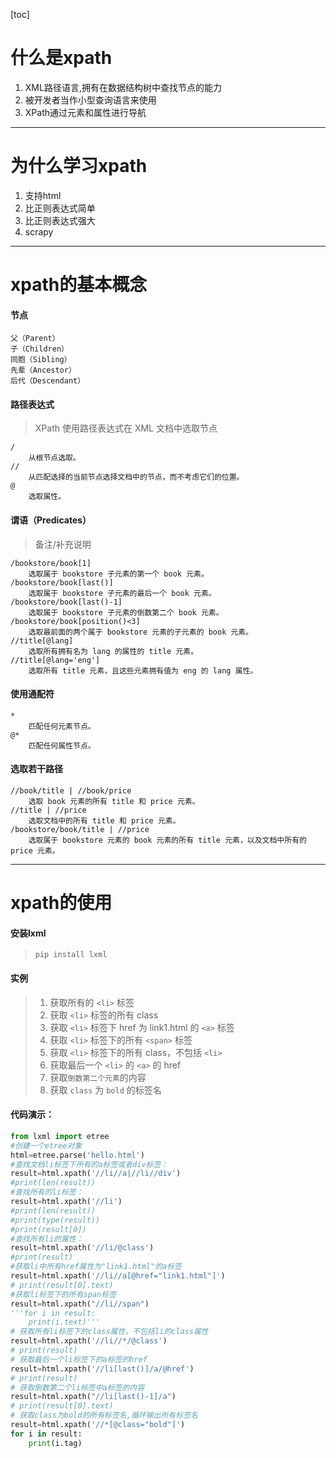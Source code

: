 [toc]
# 什么是xpath
1. XML路径语言,拥有在数据结构树中查找节点的能力
1. 被开发者当作小型查询语言来使用
1. XPath通过元素和属性进行导航
 
---   
# 为什么学习xpath
1. 支持html
1. 比正则表达式简单
1. 比正则表达式强大
1. scrapy
 
---   
# xpath的基本概念
#### 节点
    父（Parent）
    子（Children）
    同胞（Sibling）
    先辈（Ancestor）
    后代（Descendant）
 
 
#### 路径表达式
> XPath 使用路径表达式在 XML 文档中选取节点
 
    /
        从根节点选取。
    //
        从匹配选择的当前节点选择文档中的节点，而不考虑它们的位置。
    @
        选取属性。
#### 谓语（Predicates）
> 备注/补充说明
 
    /bookstore/book[1]
        选取属于 bookstore 子元素的第一个 book 元素。
    /bookstore/book[last()]
        选取属于 bookstore 子元素的最后一个 book 元素。
    /bookstore/book[last()-1]
        选取属于 bookstore 子元素的倒数第二个 book 元素。
    /bookstore/book[position()<3]
        选取最前面的两个属于 bookstore 元素的子元素的 book 元素。
    //title[@lang]
        选取所有拥有名为 lang 的属性的 title 元素。
    //title[@lang='eng']
        选取所有 title 元素，且这些元素拥有值为 eng 的 lang 属性。
#### 使用通配符
    *
        匹配任何元素节点。
    @*
        匹配任何属性节点。
#### 选取若干路径
    //book/title | //book/price
        选取 book 元素的所有 title 和 price 元素。
    //title | //price
        选取文档中的所有 title 和 price 元素。
    /bookstore/book/title | //price
        选取属于 bookstore 元素的 book 元素的所有 title 元素，以及文档中所有的 price 元素。
 
---           
# xpath的使用
#### 安装lxml
> `pip install lxml`
#### 实例
> 1. 获取所有的 `<li>` 标签
> 1. 获取 `<li>` 标签的所有 class
> 1. 获取 `<li>` 标签下 href 为 link1.html 的 `<a>` 标签
> 1. 获取 `<li>` 标签下的所有 `<span>` 标签
> 1. 获取 `<li>` 标签下的所有 class，不包括 `<li>`
> 1. 获取最后一个 `<li>` 的 `<a>` 的 href
> 1. 获取`倒数第二个元素`的内容
> 1. 获取 `class` 为 `bold` 的标签名


#### 代码演示：

```python
from lxml import etree
#创建一个etree对象
html=etree.parse('hello.html')
#查找文档li标签下所有的a标签或者div标签：
result=html.xpath('//li//a|//li//div')
#print(len(result))
#查找所有的li标签：
result=html.xpath('//li')
#print(len(result))
#print(type(result))
#print(result[0])
#查找所有li的属性：
result=html.xpath('//li/@class')
#print(result)
#获取li中所有href属性为"link1.html"的a标签
result=html.xpath('//li//a[@href="link1.html"]')
# print(result[0].text)
#获取li标签下的所有span标签
result=html.xpath("//li//span")
'''for i in result:
    print(i.text)'''
# 获取所有li标签下的class属性，不包括li的class属性
result=html.xpath('//li//*/@class')
# print(result)
# 获取最后一个li标签下的a标签的href
result=html.xpath('//li[last()]/a/@href')
# print(result)
# 获取倒数第二个li标签中a标签的内容
result=html.xpath("//li[last()-1]/a")
# print(result[0].text)
# 获取class为bold的所有标签名,循环输出所有标签名
result=html.xpath('//*[@class="bold"]')
for i in result:
    print(i.tag)
```
